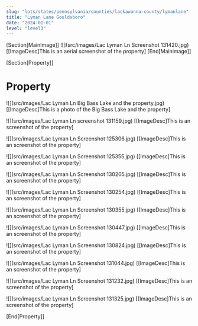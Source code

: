 ```yaml
---
slug: "lots/states/pennsylvania/counties/lackawanna-county/lymanlane"
title: "Lyman Lane Gouldsboro"
date: "2024-01-01"
level: "level3"
---
```


[Section[MainImage]]
![](src/images/Lac Lyman Ln Screenshot 131420.jpg)
[[ImageDesc]This is an aerial screenshot of the property]
[End[Mainimage]]

[Section[Property]]
# Property

![](src/images/Lac Lyman Ln Big Bass Lake and the property.jpg)
[[ImageDesc]This is a photo of the Big Bass Lake and the property]

![](src/images/Lac Lyman Ln screenshot  131159.jpg)
[[ImageDesc]This is an screenshot of the property]

![](src/images/Lac Lyman Ln Screenshot 125306.jpg)
[[ImageDesc]This is an screenshot of the property]

![](src/images/Lac Lyman Ln Screenshot 125355.jpg)
[[ImageDesc]This is an screenshot of the property]

![](src/images/Lac Lyman Ln Screenshot 130205.jpg)
[[ImageDesc]This is an screenshot of the property]

![](src/images/Lac Lyman Ln Screenshot 130254.jpg)
[[ImageDesc]This is an screenshot of the property]

![](src/images/Lac Lyman Ln Screenshot 130355.jpg)
[[ImageDesc]This is an screenshot of the property]

![](src/images/Lac Lyman Ln Screenshot 130447.jpg)
[[ImageDesc]This is an screenshot of the property]

![](src/images/Lac Lyman Ln Screenshot 130824.jpg)
[[ImageDesc]This is an screenshot of the property]

![](src/images/Lac Lyman Ln Screenshot 131044.jpg)
[[ImageDesc]This is an screenshot of the property]

![](src/images/Lac Lyman Ln Screenshot 131232.jpg)
[[ImageDesc]This is an screenshot of the property]

![](src/images/Lac Lyman Ln Screenshot 131325.jpg)
[[ImageDesc]This is an screenshot of the property]

[End[Property]]
